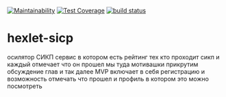 [![Maintainability](https://api.codeclimate.com/v1/badges/117a4957bde29b93eb7b/maintainability)](https://codeclimate.com/github/Hexlet/hexlet-sicp/maintainability)
[![Test Coverage](https://api.codeclimate.com/v1/badges/117a4957bde29b93eb7b/test_coverage)](https://codeclimate.com/github/Hexlet/hexlet-sicp/test_coverage)
[![build status](https://travis-ci.org/Hexlet/hexlet-sicp.svg?branch=master)](https://travis-ci.com/Hexlet/hexlet-sicp)

# hexlet-sicp
осилятор СИКП
сервис в котором есть рейтинг тех кто проходит сикп
и каждый отмечает что он прошел
мы туда мотивашки прикрутим
обсуждение глав
и так далее
MVP включает в себя регистрацию и возможность отмечать что прошел
и профиль в котором это можно посмотреть
